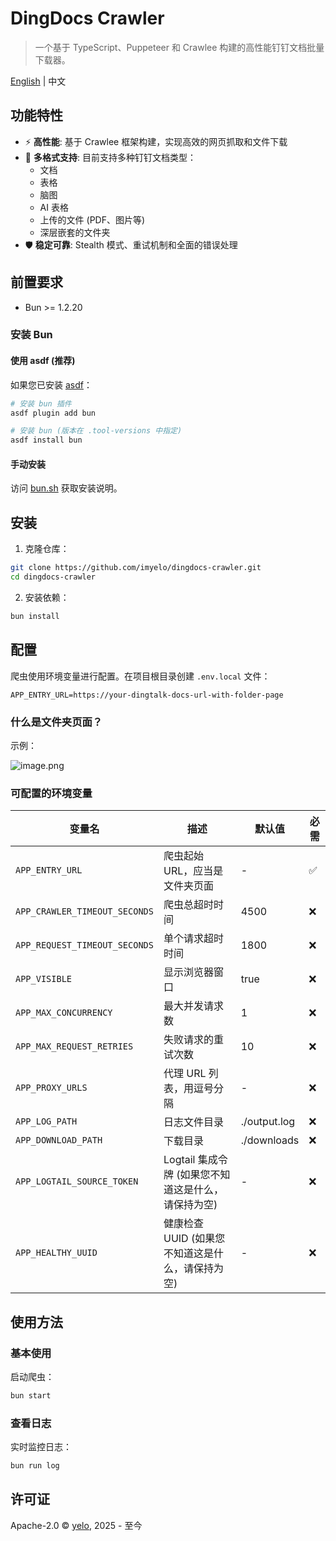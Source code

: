 # DingDocs Crawler

> 一个基于 TypeScript、Puppeteer 和 Crawlee 构建的高性能钉钉文档批量下载器。

[English](./README.md) | 中文

## 功能特性

- ⚡ **高性能**: 基于 Crawlee 框架构建，实现高效的网页抓取和文件下载
- 📄 **多格式支持**: 目前支持多种钉钉文档类型：
  - 文档
  - 表格
  - 脑图
  - AI 表格
  - 上传的文件 (PDF、图片等)
  - 深层嵌套的文件夹
- 🛡️ **稳定可靠**: Stealth 模式、重试机制和全面的错误处理

## 前置要求

- Bun >= 1.2.20

### 安装 Bun

#### 使用 asdf (推荐)

如果您已安装 [asdf](https://asdf-vm.com/)：

```bash
# 安装 bun 插件
asdf plugin add bun

# 安装 bun (版本在 .tool-versions 中指定)
asdf install bun
```

#### 手动安装

访问 [bun.sh](https://bun.sh/) 获取安装说明。

## 安装

1. 克隆仓库：

```bash
git clone https://github.com/imyelo/dingdocs-crawler.git
cd dingdocs-crawler
```

2. 安装依赖：

```bash
bun install
```

## 配置

爬虫使用环境变量进行配置。在项目根目录创建 `.env.local` 文件：

```env
APP_ENTRY_URL=https://your-dingtalk-docs-url-with-folder-page
```

### 什么是文件夹页面？

示例：

![image.png](https://cdn.sa.net/2025/08/13/chWdOjxZ37ymB5e.png)

### 可配置的环境变量

| 变量名                        | 描述                                                | 默认值       | 必需 |
| ----------------------------- | --------------------------------------------------- | ------------ | ---- |
| `APP_ENTRY_URL`               | 爬虫起始 URL，应当是文件夹页面                      | -            | ✅   |
| `APP_CRAWLER_TIMEOUT_SECONDS` | 爬虫总超时时间                                      | 4500         | ❌   |
| `APP_REQUEST_TIMEOUT_SECONDS` | 单个请求超时时间                                    | 1800         | ❌   |
| `APP_VISIBLE`                 | 显示浏览器窗口                                      | true         | ❌   |
| `APP_MAX_CONCURRENCY`         | 最大并发请求数                                      | 1            | ❌   |
| `APP_MAX_REQUEST_RETRIES`     | 失败请求的重试次数                                  | 10           | ❌   |
| `APP_PROXY_URLS`              | 代理 URL 列表，用逗号分隔                           | -            | ❌   |
| `APP_LOG_PATH`                | 日志文件目录                                        | ./output.log | ❌   |
| `APP_DOWNLOAD_PATH`           | 下载目录                                            | ./downloads  | ❌   |
| `APP_LOGTAIL_SOURCE_TOKEN`    | Logtail 集成令牌 (如果您不知道这是什么，请保持为空) | -            | ❌   |
| `APP_HEALTHY_UUID`            | 健康检查 UUID (如果您不知道这是什么，请保持为空)    | -            | ❌   |

## 使用方法

### 基本使用

启动爬虫：

```bash
bun start
```

### 查看日志

实时监控日志：

```bash
bun run log
```

## 许可证

Apache-2.0 &copy; [yelo](https://github.com/imyelo), 2025 - 至今
